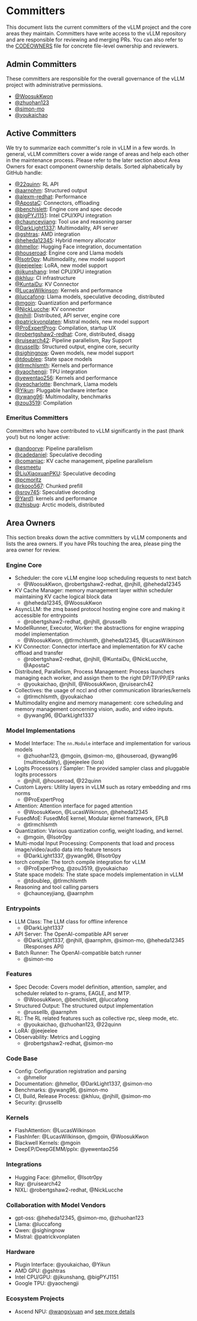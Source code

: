 # Committers

This document lists the current committers of the vLLM project and the core areas they maintain.
Committers have write access to the vLLM repository and are responsible for reviewing and merging PRs.
You can also refer to the [CODEOWNERS](https://github.com/vllm-project/vllm/blob/main/.github/CODEOWNERS) file for concrete file-level ownership and reviewers.

## Admin Committers

These committers are responsible for the overall governance of the vLLM project with administrative permissions.

- [@WoosukKwon](https://github.com/WoosukKwon)
- [@zhuohan123](https://github.com/zhuohan123)
- [@simon-mo](https://github.com/simon-mo)
- [@youkaichao](https://github.com/youkaichao)

## Active Committers

We try to summarize each committer's role in vLLM in a few words. In general, vLLM committers cover a wide range of areas and help each other in the maintenance process.
Please refer to the later section about Area Owners for exact component ownership details.
Sorted alphabetically by GitHub handle:

- [@22quinn](https://github.com/22quinn): RL API
- [@aarnphm](https://github.com/aarnphm): Structured output
- [@alexm-redhat](https://github.com/alexm-redhat): Performance
- [@ApostaC](https://github.com/ApostaC): Connectors, offloading
- [@benchislett](https://github.com/benchislett): Engine core and spec decode
- [@bigPYJ1151](https://github.com/bigPYJ1151): Intel CPU/XPU integration
- [@chaunceyjiang](https://github.com/chaunceyjiang): Tool use and reasoning parser
- [@DarkLight1337](https://github.com/DarkLight1337): Multimodality, API server
- [@gshtras](https://github.com/gshtras): AMD integration
- [@heheda12345](https://github.com/heheda12345): Hybrid memory allocator
- [@hmellor](https://github.com/hmellor): Hugging Face integration, documentation
- [@houseroad](https://github.com/houseroad): Engine core and Llama models
- [@Isotr0py](https://github.com/Isotr0py): Multimodality, new model support
- [@jeejeelee](https://github.com/jeejeelee): LoRA, new model support
- [@jikunshang](https://github.com/jikunshang): Intel CPU/XPU integration
- [@khluu](https://github.com/khluu): CI infrastructure
- [@KuntaiDu](https://github.com/KuntaiDu): KV Connector
- [@LucasWilkinson](https://github.com/LucasWilkinson): Kernels and performance
- [@luccafong](https://github.com/luccafong): Llama models, speculative decoding, distributed
- [@mgoin](https://github.com/mgoin): Quantization and performance
- [@NickLucche](https://github.com/NickLucche): KV connector
- [@njhill](https://github.com/njhill): Distributed, API server, engine core
- [@patrickvonplaten](https://github.com/patrickvonplaten): Mistral models, new model support
- [@ProExpertProg](https://github.com/ProExpertProg): Compilation, startup UX
- [@robertgshaw2-redhat](https://github.com/robertgshaw2-redhat): Core, distributed, disagg
- [@ruisearch42](https://github.com/ruisearch42): Pipeline parallelism, Ray Support
- [@russellb](https://github.com/russellb): Structured output, engine core, security
- [@sighingnow](https://github.com/sighingnow): Qwen models, new model support
- [@tdoublep](https://github.com/tdoublep): State space models
- [@tlrmchlsmth](https://github.com/tlrmchlsmth): Kernels and performance
- [@yaochengji](https://github.com/yaochengji): TPU integration
- [@yewentao256](https://github.com/yewentao256): Kernels and performance
- [@yeqcharlotte](https://github.com/yeqcharlotte): Benchmark, Llama models
- [@Yikun](https://github.com/Yikun): Pluggable hardware interface
- [@ywang96](https://github.com/ywang96): Multimodality, benchmarks
- [@zou3519](https://github.com/zou3519): Compilation

### Emeritus Committers

Committers who have contributed to vLLM significantly in the past (thank you!) but no longer active:

- [@andoorve](https://github.com/andoorve): Pipeline parallelism
- [@cadedaniel](https://github.com/cadedaniel): Speculative decoding
- [@comaniac](https://github.com/comaniac): KV cache management, pipeline parallelism
- [@esmeetu](https://github.com/esmeetu)
- [@LiuXiaoxuanPKU](https://github.com/LiuXiaoxuanPKU): Speculative decoding
- [@pcmoritz](https://github.com/pcmoritz)
- [@rkooo567](https://github.com/rkooo567): Chunked prefill
- [@sroy745](https://github.com/sroy745): Speculative decoding
- [@Yard1](https://github.com/Yard1): kernels and performance
- [@zhisbug](https://github.com/zhisbug): Arctic models, distributed

## Area Owners

This section breaks down the active committers by vLLM components and lists the area owners.
If you have PRs touching the area, please ping the area owner for review.

### Engine Core

- Scheduler: the core vLLM engine loop scheduling requests to next batch
    - @WoosukKwon, @robertgshaw2-redhat, @njhill, @heheda12345
- KV Cache Manager: memory management layer within scheduler maintaining KV cache logical block data
    - @heheda12345, @WoosukKwon
- AsyncLLM: the zmq based protocol hosting engine core and making it accessible for entrypoints
    - @robertgshaw2-redhat, @njhill, @russellb
- ModelRunner, Executor, Worker: the abstractions for engine wrapping model implementation
    - @WoosukKwon, @tlrmchlsmth, @heheda12345, @LucasWilkinson
- KV Connector: Connector interface and implementation for KV cache offload and transfer
    - @robertgshaw2-redhat, @njhill, @KuntaiDu, @NickLucche, @ApostaC
- Distributed, Parallelism, Process Management: Process launchers managing each worker, and assign them to the right DP/TP/PP/EP ranks
    - @youkaichao, @njhill, @WoosukKwon, @ruisearch42
- Collectives: the usage of nccl and other communication libraries/kernels
    - @tlrmchlsmth, @youkaichao
- Multimodality engine and memory management: core scheduling and memory management concerning vision, audio, and video inputs.
    - @ywang96, @DarkLight1337

### Model Implementations

- Model Interface: The `nn.Module` interface and implementation for various models
    - @zhuohan123, @mgoin, @simon-mo, @houseroad, @ywang96 (multimodality), @jeejeelee (lora)
- Logits Processors / Sampler: The provided sampler class and pluggable logits processors
    - @njhill, @houseroad, @22quinn
- Custom Layers: Utility layers in vLLM such as rotary embedding and rms norms
    - @ProExpertProg
- Attention: Attention interface for paged attention
    - @WoosukKwon, @LucasWilkinson, @heheda12345
- FusedMoE: FusedMoE kernel, Modular kernel framework, EPLB
    - @tlrmchlsmth
- Quantization: Various quantization config, weight loading, and kernel.
    - @mgoin, @Isotr0py
- Multi-modal Input Processing: Components that load and process image/video/audio data into feature tensors
    - @DarkLight1337, @ywang96, @Isotr0py
- torch compile: The torch compile integration for vLLM
    - @ProExpertProg, @zou3519, @youkaichao
- State space models: The state space models implementation in vLLM
    - @tdoublep, @tlrmchlsmth
- Reasoning and tool calling parsers
    - @chaunceyjiang, @aarnphm

### Entrypoints

- LLM Class: The LLM class for offline inference
    - @DarkLight1337
- API Server: The OpenAI-compatible API server
    - @DarkLight1337, @njhill, @aarnphm, @simon-mo, @heheda12345 (Responses API)
- Batch Runner: The OpenAI-compatible batch runner
    - @simon-mo

### Features

- Spec Decode: Covers model definition, attention, sampler, and scheduler related to n-grams, EAGLE, and MTP.
    - @WoosukKwon, @benchislett, @luccafong
- Structured Output: The structured output implementation
    - @russellb, @aarnphm
- RL: The RL related features such as collective rpc, sleep mode, etc.
    - @youkaichao, @zhuohan123, @22quinn
- LoRA: @jeejeelee
- Observability: Metrics and Logging
    - @robertgshaw2-redhat, @simon-mo

### Code Base

- Config: Configuration registration and parsing
    - @hmellor
- Documentation: @hmellor, @DarkLight1337, @simon-mo
- Benchmarks: @ywang96, @simon-mo
- CI, Build, Release Process: @khluu, @njhill, @simon-mo
- Security: @russellb

### Kernels

- FlashAttention: @LucasWilkinson
- FlashInfer: @LucasWilkinson, @mgoin, @WoosukKwon
- Blackwell Kernels: @mgoin
- DeepEP/DeepGEMM/pplx: @yewentao256

### Integrations

- Hugging Face: @hmellor, @Isotr0py
- Ray: @ruisearch42
- NIXL: @robertgshaw2-redhat, @NickLucche

### Collaboration with Model Vendors

- gpt-oss: @heheda12345, @simon-mo, @zhuohan123
- Llama: @luccafong
- Qwen: @sighingnow
- Mistral: @patrickvonplaten

### Hardware

- Plugin Interface: @youkaichao, @Yikun
- AMD GPU: @gshtras
- Intel CPU/GPU: @jikunshang, @bigPYJ1151
- Google TPU: @yaochengji

### Ecosystem Projects

- Ascend NPU: [@wangxiyuan](https://github.com/wangxiyuan) and [see more details](https://vllm-ascend.readthedocs.io/en/latest/community/contributors.html#maintainers)
